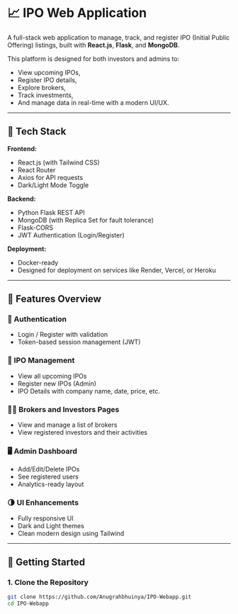 # 📈 IPO Web Application

A full-stack web application to manage, track, and register IPO (Initial Public Offering) listings, built with **React.js**, **Flask**, and **MongoDB**.

This platform is designed for both investors and admins to:
- View upcoming IPOs,
- Register IPO details,
- Explore brokers,
- Track investments,
- And manage data in real-time with a modern UI/UX.

---

## 🔧 Tech Stack

**Frontend:**
- React.js (with Tailwind CSS)
- React Router
- Axios for API requests
- Dark/Light Mode Toggle

**Backend:**
- Python Flask REST API
- MongoDB (with Replica Set for fault tolerance)
- Flask-CORS
- JWT Authentication (Login/Register)

**Deployment:**
- Docker-ready
- Designed for deployment on services like Render, Vercel, or Heroku

---

## 📸 Features Overview

### 👤 Authentication
- Login / Register with validation
- Token-based session management (JWT)

### 📅 IPO Management
- View all upcoming IPOs
- Register new IPOs (Admin)
- IPO Details with company name, date, price, etc.

### 🧑‍💼 Brokers and Investors Pages
- View and manage a list of brokers
- View registered investors and their activities

### 🖥 Admin Dashboard
- Add/Edit/Delete IPOs
- See registered users
- Analytics-ready layout

### 🌗 UI Enhancements
- Fully responsive UI
- Dark and Light themes
- Clean modern design using Tailwind

---

## 🚀 Getting Started

### 1. Clone the Repository

```bash
git clone https://github.com/Anugrahbhuinya/IPO-Webapp.git
cd IPO-Webapp

